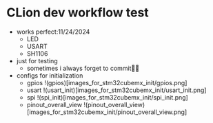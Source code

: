 # CLion dev workflow test

- works perfect:11/24/2024 
  - LED
  - USART
  - SH1106
- just for testing 
  - sometimes i always forget to commit🤣🤣 
- configs for initialization
  - gpios
  !(gpios)[images_for_stm32cubemx_init/gpios.png]
  - usart
  !(usart_init)[images_for_stm32cubemx_init/usart_init.png]
  - spi
  !(spi_init)[images_for_stm32cubemx_init/spi_init.png]
  - pinout_overall_view
  !(pinout_overall_view)[images_for_stm32cubemx_init/pinout_overall_view.png]